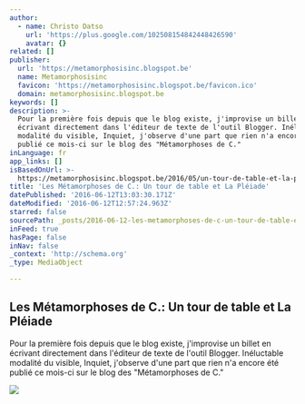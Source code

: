 ```yaml
---
author:
  - name: Christo Datso
    url: 'https://plus.google.com/102508154842448426590'
    avatar: {}
related: []
publisher:
  url: 'https://metamorphosisinc.blogspot.be'
  name: Metamorphosisinc
  favicon: 'https://metamorphosisinc.blogspot.be/favicon.ico'
  domain: metamorphosisinc.blogspot.be
keywords: []
description: >-
  Pour la première fois depuis que le blog existe, j'improvise un billet en
  écrivant directement dans l'éditeur de texte de l'outil Blogger. Inéluctable
  modalité du visible, Inquiet, j'observe d'une part que rien n'a encore été
  publié ce mois-ci sur le blog des "Métamorphoses de C."
inLanguage: fr
app_links: []
isBasedOnUrl: >-
  https://metamorphosisinc.blogspot.be/2016/05/un-tour-de-table-et-la-pleiade.html
title: 'Les Métamorphoses de C.: Un tour de table et La Pléiade'
datePublished: '2016-06-12T13:03:30.171Z'
dateModified: '2016-06-12T12:57:24.963Z'
starred: false
sourcePath: _posts/2016-06-12-les-metamorphoses-de-c-un-tour-de-table-et-la-pleiade.md
inFeed: true
hasPage: false
inNav: false
_context: 'http://schema.org'
_type: MediaObject

---
```

<article style=""><h1>Les Métamorphoses de C.: Un tour de table et La Pléiade</h1><p>Pour la première fois depuis que le blog existe, j'improvise un billet en écrivant directement dans l'éditeur de texte de l'outil Blogger. Inéluctable modalité du visible, Inquiet, j'observe d'une part que rien n'a encore été publié ce mois-ci sur le blog des "Métamorphoses de C."</p><img src="https://2.bp.blogspot.com/-A_PeFTjdT70/V0CY3aQXkAI/AAAAAAAAbmI/M9oeTG6-58QXJzYDRIlMxjSvUXOEZVSmwCLcB/w1200-h630-p-nu/IMG_3684.JPG" /></article>